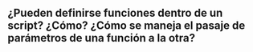 ## ¿Pueden definirse funciones dentro de un script? ¿Cómo? ¿Cómo se maneja el pasaje de parámetros de una función a la otra?
